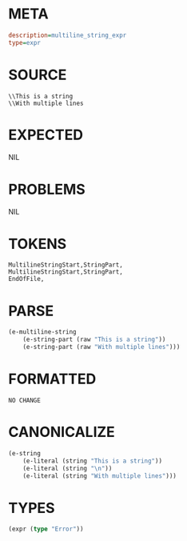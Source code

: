 # META
~~~ini
description=multiline_string_expr
type=expr
~~~
# SOURCE
~~~roc
\\This is a string
\\With multiple lines
~~~
# EXPECTED
NIL
# PROBLEMS
NIL
# TOKENS
~~~zig
MultilineStringStart,StringPart,
MultilineStringStart,StringPart,
EndOfFile,
~~~
# PARSE
~~~clojure
(e-multiline-string
	(e-string-part (raw "This is a string"))
	(e-string-part (raw "With multiple lines")))
~~~
# FORMATTED
~~~roc
NO CHANGE
~~~
# CANONICALIZE
~~~clojure
(e-string
	(e-literal (string "This is a string"))
	(e-literal (string "\n"))
	(e-literal (string "With multiple lines")))
~~~
# TYPES
~~~clojure
(expr (type "Error"))
~~~
